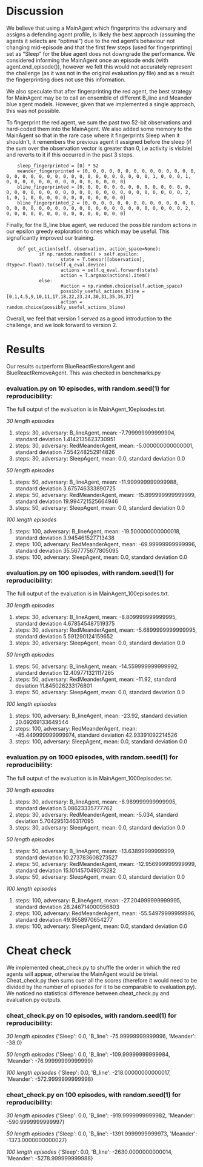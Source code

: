 # Discussion

We believe that using a MainAgent which fingerprints the adversary and assigns a defending agent profile, is likely the best approach (assuming the agents it selects are “optimal”) due to the red agent’s behaviour not changing mid-episode and that the first few steps (used for fingerprinting) set as “Sleep” for the blue agent does not downgrade the performance. We considered informing the MainAgent once an episode ends (with agent.end_episode()), however we felt this would not accurately represent the challenge (as it was not in the original evaluation.py file) and as a result the fingerprinting does not use this information.

We also speculate that after fingerprinting the red agent, the best strategy for MainAgent may be to call an ensemble of different B_line and Meander blue agent models. However, given that we implemented a single approach, this was not possible.

To fingerprint the red agent, we sum the past two 52-bit observations and hard-coded them into the MainAgent. We also added some memory to the MainAgent so that in the rare case where it fingerprints Sleep when it shouldn't, it remembers the previous agent it assigned before the sleep (if the sum over the observation vector is greater than 0, i.e activity is visible) and reverts to it if this occurred in the past 3 steps.

        sleep_fingerprinted = [0] * 52
        meander_fingerprinted = [0, 0, 0, 0, 0, 0, 0, 0, 0, 0, 0, 0, 0, 0, 0, 0, 0, 0, 0, 0, 0, 0, 0, 0, 0, 0, 0, 0, 0, 0, 0, 0, 1, 0, 0, 0, 1, 0, 0, 0, 0, 0, 0, 0, 0, 0, 0, 0, 0, 0, 0, 0]
        bline_fingerprinted = [0, 0, 0, 0, 0, 0, 0, 0, 0, 0, 0, 0, 0, 0, 0, 0, 0, 0, 0, 0, 0, 0, 0, 0, 0, 0, 0, 0, 0, 0, 0, 0, 0, 0, 0, 0, 2, 1, 0, 1, 0, 0, 0, 0, 0, 0, 0, 0, 0, 0, 0, 0]
        bline_fingerprinted_2 = [0, 0, 0, 0, 0, 0, 0, 0, 0, 0, 0, 0, 0, 0, 0, 0, 0, 0, 0, 0, 0, 0, 0, 0, 0, 0, 0, 0, 0, 0, 0, 0, 0, 0, 0, 0, 2, 0, 0, 0, 0, 0, 0, 0, 0, 0, 0, 0, 0, 0, 0, 0]
        
Finally, for the B_line blue agent, we reduced the possible random actions in our epsilon greedy exploration to ones which may be useful. This signaficantly improved our training.

        def get_action(self, observation, action_space=None):
                if np.random.random() > self.epsilon:
                        state = T.tensor([observation], dtype=T.float).to(self.q_eval.device)
                        actions = self.q_eval.forward(state)
                        action = T.argmax(actions).item()
                else:
                        #action = np.random.choice(self.action_space)
                        possibly_useful_actions_bline = [0,1,4,5,9,10,11,17,18,22,23,24,30,31,35,36,37]
                        action = random.choice(possibly_useful_actions_bline)


Overall, we feel that version 1 served as a good introduction to the challenge, and we look forward to version 2.



# Results

Our results outperform BlueReactRestoreAgent and BlueReactRemoveAgent. This was checked in benchmarks.py

### evaluation.py on 10 episodes, with random.seed(1) for reproducibility:

The full output of the evaluation is in MainAgent_10episodes.txt.

*30 length episodes*
1. steps: 30, adversary: B_lineAgent, mean: -7.799999999999994, standard deviation 1.4142135623730951
2. steps: 30, adversary: RedMeanderAgent, mean: -5.000000000000001, standard deviation 7.554248252914826
3. steps: 30, adversary: SleepAgent, mean: 0.0, standard deviation 0.0

*50 length episodes*
1. steps: 50, adversary: B_lineAgent, mean: -11.999999999999988, standard deviation 3.675746333890725
2. steps: 50, adversary: RedMeanderAgent, mean: -15.899999999999999, standard deviation 19.994721525664946
3. steps: 50, adversary: SleepAgent, mean: 0.0, standard deviation 0.0

*100 length episodes*
1. steps: 100, adversary: B_lineAgent, mean: -19.500000000000018, standard deviation 3.945461527713438
2. steps: 100, adversary: RedMeanderAgent, mean: -69.99999999999996, standard deviation 35.567775677805095
3. steps: 100, adversary: SleepAgent, mean: 0.0, standard deviation 0.0

### evaluation.py on 100 episodes, with random.seed(1) for reproducibility:

The full output of the evaluation is in MainAgent_100episodes.txt.

*30 length episodes*
1. steps: 30, adversary: B_lineAgent, mean: -8.809999999999995, standard deviation 4.678545487519375
2. steps: 30, adversary: RedMeanderAgent, mean: -5.6899999999999995, standard deviation 5.591290124159652
3. steps: 30, adversary: SleepAgent, mean: 0.0, standard deviation 0.0

*50 length episodes*
1. steps: 50, adversary: B_lineAgent, mean: -14.559999999999992, standard deviation 12.409771321117265
2. steps: 50, adversary: RedMeanderAgent, mean: -11.92, standard deviation 11.845026233176801
3. steps: 50, adversary: SleepAgent, mean: 0.0, standard deviation 0.0

*100 length episodes*
1. steps: 100, adversary: B_lineAgent, mean: -23.92, standard deviation 20.69269133649544
2. steps: 100, adversary: RedMeanderAgent, mean: -45.449999999999974, standard deviation 42.93391092214526
3. steps: 100, adversary: SleepAgent, mean: 0.0, standard deviation 0.0

### evaluation.py on 1000 episodes, with random.seed(1) for reproducibility:

The full output of the evaluation is in MainAgent_1000episodes.txt.

*30 length episodes*
1. steps: 30, adversary: B_lineAgent, mean: -8.989999999999995, standard deviation 5.08623335777762
2. steps: 30, adversary: RedMeanderAgent, mean: -5.034, standard deviation 5.7042951346317095
3. steps: 30, adversary: SleepAgent, mean: 0.0, standard deviation 0.0

*50 length episodes*
1. steps: 50, adversary: B_lineAgent, mean: -13.63899999999999, standard deviation 10.273783608273527
2. steps: 50, adversary: RedMeanderAgent, mean: -12.956999999999999, standard deviation 15.101457049073282
3. steps: 50, adversary: SleepAgent, mean: 0.0, standard deviation 0.0

*100 length episodes*
1. steps: 100, adversary: B_lineAgent, mean: -27.204999999999995, standard deviation 28.246714000956803
2. steps: 100, adversary: RedMeanderAgent, mean: -55.54979999999996, standard deviation 49.9558970654277
3. steps: 100, adversary: SleepAgent, mean: 0.0, standard deviation 0.0

# Cheat check

We implemented cheat_check.py to shuffle the order in which the red agents will appear, otherwise the MainAgent would be trivial. Cheat_check.py then sums over all the scores (therefore it would need to be divided by the number of episodes for it to be comparable to evaluation.py). We noticed no statistical difference between cheat_check.py and evaluation.py outputs.

### cheat_check.py on 10 episodes, with random.seed(1) for reproducibility:

*30 length episodes*
{'Sleep': 0.0, 'B_line': -75.99999999999996, 'Meander': -38.0}

*50 length episodes*
{'Sleep': 0.0, 'B_line': -109.99999999999984, 'Meander': -76.99999999999999}

*100 length episodes*
{'Sleep': 0.0, 'B_line': -218.00000000000017, 'Meander': -572.9999999999998}

### cheat_check.py on 100 episodes, with random.seed(1) for reproducibility:

*30 length episodes*
{'Sleep': 0.0, 'B_line': -919.9999999999982, 'Meander': -590.9999999999997}

*50 length episodes*
{'Sleep': 0.0, 'B_line': -1391.9999999999973, 'Meander': -1373.0000000000027}

*100 length episodes*
{'Sleep': 0.0, 'B_line': -2630.0000000000014, 'Meander': -5278.999999999988}
